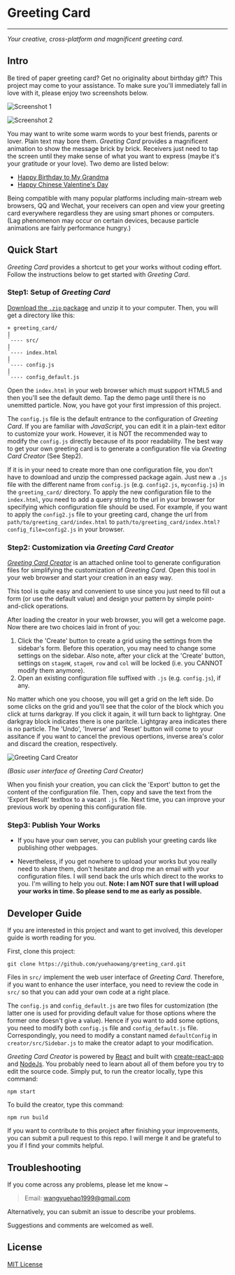 # Greeting Card
---------------

*Your creative, cross-platform and magnificent greeting card.*


## Intro

Be tired of paper greeting card? Get no originality about birthday gift? This project may come to your assistance. To make sure you'll immediately fall in love with it, please enjoy two screenshots below.

![Screenshot 1](http://images.cnblogs.com/cnblogs_com/yorhom/731449/o_greeting_card0.png)

![Screenshot 2](http://images.cnblogs.com/cnblogs_com/yorhom/731449/o_greeting_card2.png)

You may want to write some warm words to your best friends, parents or lover. Plain text may bore them. *Greeting Card* provides a magnificent animation to show the message brick by brick. Receivers just need to tap the screen until they make sense of what you want to express (maybe it's your gratitude or your love). Two demo are listed below:

- [Happy Birthday to My Grandma](http://yuehaolab.com/demo/greeting_card/?config_file=config2.js)
- [Happy Chinese Valentine's Day](http://yuehaolab.com/demo/greeting_card/)

Being compatible with many popular platforms including main-stream web browsers, QQ and Wechat, your receivers can open and view your greeting card everywhere regardless they are using smart phones or computers. (Lag phenomenon may occur on certain devices, because particle animations are fairly performance hungry.)


## Quick Start

*Greeting Card* provides a shortcut to get your works without coding effort. Follow the instructions below to get started with *Greeting Card*.

### Step1: Setup of *Greeting Card*

[Download the `.zip` package](http://yuehaolab.com/downloads/greeting_card.zip) and unzip it to your computer. Then, you will get a directory like this:

```
+ greeting_card/
|
`---- src/
|
`---- index.html
|
`---- config.js
|
`---- config_default.js
```

Open the `index.html` in your web browser which must support HTML5 and then you'll see the default demo. Tap the demo page until there is no unemitted particle. Now, you have got your first impression of this project.

The `config.js` file is the default entrance to the configuration of *Greeting Card*. If you are familiar with *JavaScript*, you can edit it in a plain-text editor to customize your work. However, it is NOT the recommended way to modify the `config.js` directly because of its poor readability. The best way to get your own greeting card is to generate a configuration file via *Greeting Card Creator* (See Step2).

If it is in your need to create more than one configuration file, you don't have to download and unzip the compressed package again. Just new a `.js` file with the different name from `config.js` (e.g. `config2.js`, `myconfig.js`) in the `greeting_card/` directory. To apply the new configuration file to the `index.html`, you need to add a query string to the url in your browser for specifying which configuration file should be used. For example, if you want to apply the `config2.js` file to your greeting card, change the url from `path/to/greeting_card/index.html` to `path/to/greeting_card/index.html?config_file=config2.js` in your browser.

### Step2: Customization via *Greeting Card Creator*

[*Greeting Card Creator*](http://yuehaolab.com/apps/greeting_card_creator/) is an attached online tool to generate configuration files for simplifying the customization of *Greeting Card*. Open this tool in your web browser and start your creation in an easy way.

This tool is quite easy and convenient to use since you just need to fill out a form (or use the default value) and design your pattern by simple point-and-click operations.

After loading the creator in your web browser, you will get a welcome page. Now there are two choices laid in front of you:

1. Click the 'Create' button to create a grid using the settings from the sidebar's form. Before this operation, you may need to change some settings on the sidebar. Also note, after your click at the 'Create' button, settings on `stageW`, `stageH`, `row` and `col` will be locked (i.e. you CANNOT modify them anymore).
2. Open an existing configuration file suffixed with `.js` (e.g. `config.js`), if any.

No matter which one you choose, you will get a grid on the left side. Do some clicks on the grid and you'll see that the color of the block which you click at turns darkgray. If you click it again, it will turn back to lightgray. One darkgray block indicates there is one paritcle. Lightgray area indicates there is no particle. The 'Undo', 'Inverse' and 'Reset' button will come to your assitance if you want to cancel the previous opertions, inverse area's color and discard the creation, respectively.

![Greeting Card Creator](http://images.cnblogs.com/cnblogs_com/yorhom/731449/o_greeting_card_creator1.png)

*(Basic user interface of *Greeting Card Creator*)*

When you finish your creation, you can click the 'Export' button to get the content of the configuration file. Then, copy and save the text from the 'Export Result' textbox to a vacant `.js` file. Next time, you can improve your previous work by opening this configuration file.

### Step3: Publish Your Works

- If you have your own server, you can publish your greeting cards like publishing other webpages. 

- Nevertheless, if you get nowhere to upload your works but you really need to share them, don't hesitate and drop me an email with your configuration files. I will send back the urls which direct to the works to you. I'm willing to help you out. **Note: I am NOT sure that I will upload your works in time. So please send to me as early as possible.**


## Developer Guide

If you are interested in this project and want to get involved, this developer guide is worth reading for you.

First, clone this project:

```shell
git clone https://github.com/yuehaowang/greeting_card.git
```

Files in `src/` implement the web user interface of *Greeting Card*. Therefore, if you want to enhance the user interface, you need to review the code in `src/` so that you can add your own code at a right place.

The `config.js` and `config_default.js` are two files for customization (the latter one is used for providing default value for those options where the former one doesn't give a value). Hence if you want to add some options, you need to modify both `config.js` file and `config_default.js` file. Correspondingly, you need to modify a constant named `defaultConfig` in `creator/src/Sidebar.js` to make the creator adapt to your modification.

*Greeting Card Creator* is powered by [React](https://reactjs.org) and built with [create-react-app](https://www.npmjs.com/package/create-react-app) and [NodeJs](http://nodejs.org/). You probably need to learn about all of them before you try to edit the source code. Simply put, to run the creator locally, type this command:

```shell
npm start
```

To build the creator, type this command:

```shell
npm run build
```

If you want to contribute to this project after finishing your improvements, you can submit a pull request to this repo. I will merge it and be grateful to you if I find your commits helpful.


## Troubleshooting

If you come across any problems, please let me know ~

> Email: wangyuehao1999@gmail.com

Alternatively, you can submit an issue to describe your problems.

Suggestions and comments are welcomed as well.


## License 

[MIT License](http://en.wikipedia.org/wiki/MIT_License)
